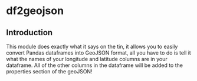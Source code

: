 # df2geojson
## Introduction
This module does exactly what it says on the tin, it allows you to easily convert Pandas dataframes into GeoJSON format, all you have to do is tell it what the names of your longitude and latitude columns are in your dataframe. All of the other columns in the dataframe will be added to the properties section of the geoJSON!
